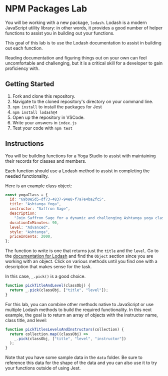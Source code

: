 # NPM Packages Lab

You will be working with a new package, `lodash`. Lodash is a modern JavaScript utility library: in other words, it provides a good number of helper functions to assist you in building out your functions.

This goal of this lab is to use the Lodash documentation to assist in building out each function.

Reading documentation and figuring things out on your own can feel uncomfortable and challenging, but it is a critical skill for a developer to gain proficiency with.

## Getting Started

1. Fork and clone this repository.
1. Navigate to the cloned repository's directory on your command line.
1. `npm install` to install the packages for Jest
1. `npm install lodash@4`
1. Open up the repository in VSCode.
1. Write your answers in `index.js`
1. Test your code with `npm test`

## Instructions

You will be building functions for a Yoga Studio to assist with maintaining their records for classes and members.

Each function should use a Lodash method to assist in completing the needed functionality.

Here is an example class object:

```js
const yogaClass = {
  id: "69b0e5d5-df73-4837-94e8-f7a7e4ba2fc5",
  title: "Ashtanga Yoga",
  instructor: "Saffron Sage",
  description:
    "Join Saffron Sage for a dynamic and challenging Ashtanga yoga class. This class is perfect for advanced students and focuses on a set series of poses with breath and movement.",
  durationInMinutes: 90,
  level: "Advanced",
  style: "Ashtanga",
  priceInCents: 2000,
};
```

The function to write is one that returns just the `title` and the `level`. Go to the [documentation for Lodash](://lodahttpssh.com/docs/4.17.15) and find the `Object` section since you are working with an object. Click on various methods until you find one with a description that makes sense for the task.

In this case, `_.pick()` is a good choice.

```js
function pickTitleAndLevel(classObj) {
  return _.pick(classObj, ["title", "level"]);
}
```

For this lab, you can combine other methods native to JavaScript or use multiple Lodash methods to build the required functionality. In this next example, the goal is to return an array of objects with the instructor name, class title, and level:

```js
function pickTitlesLevelsAndInstructors(collection) {
  return collection.map((classObj) =>
    _.pick(classObj, ["title", "level", "instructor"])
  );
}
```

Note that you have some sample data in the `data` folder. Be sure to reference this data for the shape of the data and you can also use it to try your functions outside of using Jest.
